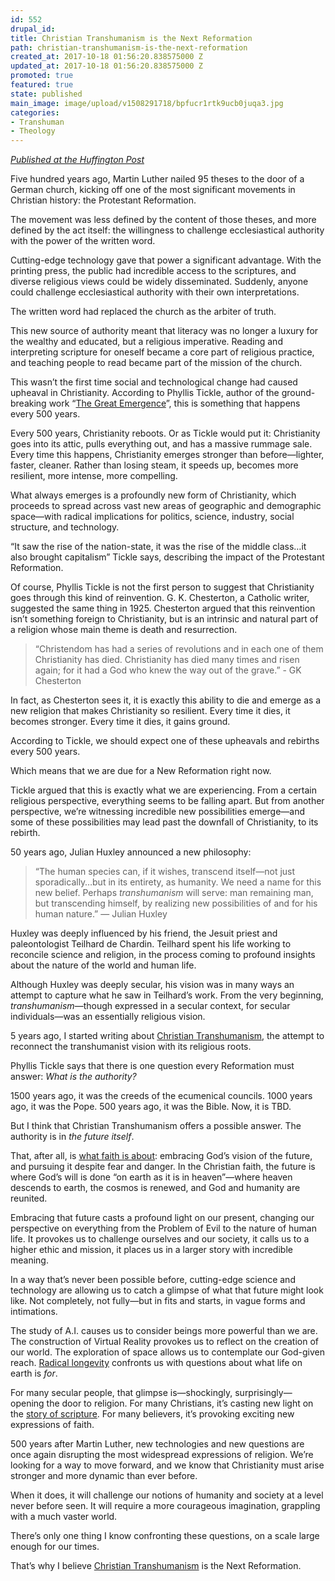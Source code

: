 ```yaml
---
id: 552
drupal_id: 
title: Christian Transhumanism is the Next Reformation
path: christian-transhumanism-is-the-next-reformation
created_at: 2017-10-18 01:56:20.838575000 Z
updated_at: 2017-10-18 01:56:20.838575000 Z
promoted: true
featured: true
state: published
main_image: image/upload/v1508291718/bpfucr1rtk9ucb0juqa3.jpg
categories:
- Transhuman
- Theology
---
```

*[Published at the Huffington Post](https://www.huffingtonpost.com/entry/59e40d37e4b09e31db975a6c)*

Five hundred years ago, Martin Luther nailed 95 theses to the door of a German church, kicking off one of the most significant movements in Christian history: the Protestant Reformation. 

The movement was less defined by the content of those theses, and more defined by the act itself: the willingness to challenge ecclesiastical authority with the power of the written word. 

Cutting-edge technology gave that power a significant advantage. With the printing press, the public had incredible access to the scriptures, and diverse religious views could be widely disseminated. Suddenly, anyone could challenge ecclesiastical authority with their own interpretations. 

The written word had replaced the church as the arbiter of truth. 

This new source of authority meant that literacy was no longer a luxury for the wealthy and educated, but a religious imperative. Reading and interpreting scripture for oneself became a core part of religious practice, and teaching people to read became part of the mission of the church.

This wasn’t the first time social and technological change had caused upheaval in Christianity. According to Phyllis Tickle, author of the ground-breaking work “[The Great Emergence](http://amzn.to/2wXOudE)”, this is something that happens every 500 years.

Every 500 years, Christianity reboots. Or as Tickle would put it: Christianity goes into its attic, pulls everything out, and has a massive rummage sale. Every time this happens, Christianity emerges stronger than before—lighter, faster, cleaner. Rather than losing steam, it speeds up, becomes more resilient, more intense, more compelling. 

What always emerges is a profoundly new form of Christianity, which proceeds to spread across vast new areas of geographic and demographic space—with radical implications for politics, science, industry, social structure, and technology.

“It saw the rise of the nation-state, it was the rise of the middle class…it also brought capitalism” Tickle says, describing the impact of the Protestant Reformation. 

Of course, Phyllis Tickle is not the first person to suggest that Christianity goes through this kind of reinvention. G. K. Chesterton, a Catholic writer, suggested the same thing in 1925. Chesterton argued that this reinvention isn’t something foreign to Christianity, but is an intrinsic and natural part of a religion whose main theme is death and resurrection. 

> “Christendom has had a series of revolutions and in each one of them Christianity has died. Christianity has died many times and risen again; for it had a God who knew the way out of the grave.” - GK Chesterton

In fact, as Chesterton sees it, it is exactly this ability to die and emerge as a new religion that makes Christianity so resilient. Every time it dies, it becomes stronger. Every time it dies, it gains ground.

According to Tickle, we should expect one of these upheavals and rebirths every 500 years.

Which means that we are due for a New Reformation right now.

Tickle argued that this is exactly what we are experiencing. From a certain religious perspective, everything seems to be falling apart. But from another perspective, we’re witnessing incredible new possibilities emerge—and some of these possibilities may lead past the downfall of Christianity, to its rebirth. 

50 years ago, Julian Huxley announced a new philosophy:

> “The human species can, if it wishes, transcend itself—not just sporadically…but in its entirety, as humanity. We need a name for this new belief. Perhaps *transhumanism* will serve: man remaining man, but trans­cending himself, by realizing new possibilities of and for his human nature.” — Julian Huxley

Huxley was deeply influenced by his friend, the Jesuit priest and paleontologist Teilhard de Chardin. Teilhard spent his life working to reconcile science and religion, in the process coming to profound insights about the nature of the world and human life. 

Although Huxley was deeply secular, his vision was in many ways an attempt to capture what he saw in Teilhard’s work. From the very beginning, *transhumanism*—though expressed in a secular context, for secular individuals—was an essentially religious vision.

5 years ago, I started writing about [Christian Transhumanism](http://micahredding.com/blog/2012/04/25/christianity-transhumanism), the attempt to reconnect the transhumanist vision with its religious roots.

Phyllis Tickle says that there is one question every Reformation must answer: *What is the authority?*

1500 years ago, it was the creeds of the ecumenical councils.
1000 years ago, it was the Pope.
500 years ago, it was the Bible.
Now, it is TBD.

But I think that Christian Transhumanism offers a possible answer. The authority is in *the future itself*. 

That, after all, is [what faith is about](http://micahredding.com/blog/2016/02/04/faith-of-the-martian): embracing God’s vision of the future, and pursuing it despite fear and danger. In the Christian faith, the future is where God’s will is done “on earth as it is in heaven”—where heaven descends to earth, the cosmos is renewed, and God and humanity are reunited.

Embracing that future casts a profound light on our present, changing our perspective on everything from the Problem of Evil to the nature of human life. It provokes us to challenge ourselves and our society, it calls us to a higher ethic and mission, it places us in a larger story with incredible meaning.

In a way that’s never been possible before, cutting-edge science and technology are allowing us to catch a glimpse of what that future might look like. Not completely, not fully—but in fits and starts, in vague forms and intimations.

The study of A.I. causes us to consider beings more powerful than we are. The construction of Virtual Reality provokes us to reflect on the creation of our world. The exploration of space allows us to contemplate our God-given reach. [Radical longevity](http://micahredding.com/blog/2016/02/17/why-christians-should-support-radical-life-extension) confronts us with questions about what life on earth is *for*.

For many secular people, that glimpse is—shockingly, surprisingly—opening the door to religion. For many Christians, it’s casting new light on the [story of scripture](http://micahredding.com/blog/partnership-with-god). For many believers, it’s provoking exciting new expressions of faith.

500 years after Martin Luther, new technologies and new questions are once again disrupting the most widespread expressions of religion. We’re looking for a way to move forward, and we know that Christianity must arise stronger and more dynamic than ever before.

When it does, it will challenge our notions of humanity and society at a level never before seen. It will require a more courageous imagination, grappling with a much vaster world. 

There’s only one thing I know confronting these questions, on a scale large enough for our times.

That’s why I believe [Christian Transhumanism](https://www.christiantranshumanism.org/) is the Next Reformation.
